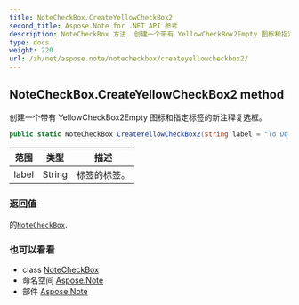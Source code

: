 ```yaml
---
title: NoteCheckBox.CreateYellowCheckBox2
second_title: Aspose.Note for .NET API 参考
description: NoteCheckBox 方法. 创建一个带有 YellowCheckBox2Empty 图标和指定标签的新注释复选框
type: docs
weight: 220
url: /zh/net/aspose.note/notecheckbox/createyellowcheckbox2/
---
```

## NoteCheckBox.CreateYellowCheckBox2 method

创建一个带有 YellowCheckBox2Empty 图标和指定标签的新注释复选框。

```csharp
public static NoteCheckBox CreateYellowCheckBox2(string label = "To Do priority 2")
```

| 范围 | 类型 | 描述 |
| --- | --- | --- |
| label | String | 标签的标签。 |

### 返回值

的[`NoteCheckBox`](../).

### 也可以看看

* class [NoteCheckBox](../)
* 命名空间 [Aspose.Note](../../notecheckbox/)
* 部件 [Aspose.Note](../../../)


